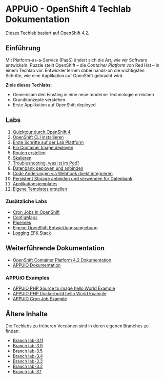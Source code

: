 # APPUiO - OpenShift 4 Techlab Dokumentation

Dieses Techlab basiert auf OpenShift 4.2.


## Einführung

Mit Platform-as-a-Service (PaaS) ändert sich die Art, wie wir Software entwickeln. Puzzle stellt OpenShift – die *Container Platform* von Red Hat – in einem Techlab vor. Entwickler lernen dabei hands-on die wichtigsten Schritte, wie eine Applikation auf OpenShift gebracht wird.

**Ziele dieses Techlabs**:

- Gemeinsam den Einstieg in eine neue moderne Technologie erreichen
- Grundkonzepte verstehen
- Erste Applikation auf OpenShift deployed


## Labs

1. [Quicktour durch OpenShift 4](labs/01_quicktour.md)
2. [OpenShift CLI installieren](labs/02_cli.md)
3. [Erste Schritte auf der Lab Plattform](labs/03_first_steps.md)
4. [Ein Container Image deployen](labs/04_deploy_dockerimage.md)
5. [Routen erstellen](labs/05_create_route.md)
6. [Skalieren](labs/06_scale.md)
7. [Troubleshooting, was ist im Pod?](labs/07_troubleshooting_ops.md)
8. [Datenbank deployen und anbinden](labs/08_database.md)
9. [Code Änderungen via Webhook direkt integrieren](labs/09_dockerbuild_webhook.md)
10. [Persistent Storage anbinden und verwenden für Datenbank](labs/10_persistent_storage.md)
11. [Applikationstemplates](labs/11_template.md)
12. [Eigene Templates erstellen](labs/12_template_creation.md)


### Zusätzliche Labs

- [Cron Jobs in OpenShift](additional-labs/cronjobs_and_jobs.md)
- [ConfigMaps](additional-labs/configmaps.md)
- [Pipelines](additional-labs/pipelines.md)
- [Eigene OpenShift Entwicklungsumgebung](additional-labs/development_environment.md)
- [Logging EFK Stack](additional-labs/logging_efk_stack.md)


## Weiterführende Dokumentation

- [OpenShift Container Platform 4.2 Dokumentation](https://docs.openshift.com/container-platform/4.2/welcome/index.html)
- [APPUiO Dokumentation](http://docs.appuio.ch)


### APPUiO Examples

- [APPUiO PHP Source to image hello World Example](https://github.com/appuio/example-php-sti-helloworld)
- [APPUiO PHP Dockerbuild hello World Example](https://github.com/appuio/example-php-docker-helloworld)
- [APPUiO Cron Job Example](https://github.com/appuio/example-cron-traditional)


## Ältere Inhalte

Die Techlabs zu früheren Versionen sind in deren eigenen Branches zu finden:

- [Branch lab-3.11](https://github.com/appuio/techlab/tree/lab-3.11)
- [Branch lab-3.9](https://github.com/appuio/techlab/tree/lab-3.9)
- [Branch lab-3.5](https://github.com/appuio/techlab/tree/lab-3.5)
- [Branch lab-3.4](https://github.com/appuio/techlab/tree/lab-3.4)
- [Branch lab-3.3](https://github.com/appuio/techlab/tree/lab-3.3)
- [Branch lab-3.2](https://github.com/appuio/techlab/tree/lab-3.2)
- [Branch lab-3.1](https://github.com/appuio/techlab/tree/lab-3.1)

